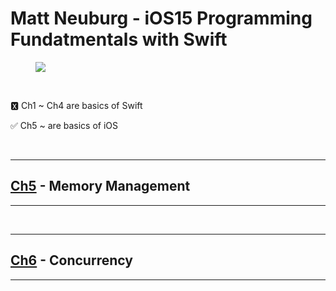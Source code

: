 # Matt Neuburg - iOS15 Programming Fundatmentals with Swift


<figure>
	<a href="https://user-images.githubusercontent.com/79088896/201560759-04ee93c7-146d-4a72-b5b4-5a406217eb01.jpeg">
		<img src="https://user-images.githubusercontent.com/79088896/201560759-04ee93c7-146d-4a72-b5b4-5a406217eb01.jpeg" class="w8" />
	</a>
</figure>

<br/>

🆇 Ch1 ~ Ch4 are basics of Swift

✅ Ch5 ~ are basics of iOS 

<br/>

--- 

## [Ch5](https://github.com/PPang-Delivery/iOS-Basics/issues/1) - Memory Management

---


<br/>

--- 

## [Ch6](https://github.com/PPang-Delivery/iOS-Basics/issues/2) - Concurrency

---
